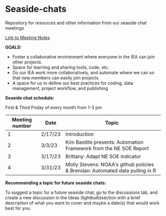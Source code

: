 # Seaside-chats
Repository for resources and other information from our seaside chat meetings

[Link to Meeting Notes](https://docs.google.com/document/d/1j1d0RV8LiowwbMv7FTPrEKWVE_NzCjAXjXxYIBEiqa4/edit#heading=h.5hjbkx6s0t1c)

**GOALS:**

* Foster a collaborative environment where everyone in the IEA can join other projects.
* Space for learning and sharing tools, code, etc.
* Do our IEA work more collaboratively, and automate where we can so that new members can easily join projects
* A space for us to define our best practices for coding, data management, project workflow, and publishing 

**Seaside chat schedule:**

First & Third Friday of every month from 1-3 pm

| Meeting number | Date | Topic |
| --- | --- | --- |
| 1 | 2/17/23 | Introduction |
| 2 | 3/3/23 | Kim Bastille presents: Automation Framework from the NE SOE Report |
| 3 | 3/17/23 | Brittany: Adapt NE SOE indicator |
| 4 | 3/31/23 | Molly Stevens: NOAA's github policies & Brendan: Automated data pulling in R |

**Recommending a topic for future seaside chats:**

To suggest a topic for a future seaside chat, go to the discussions tab, and create a new discussion in the Ideas (lightbulb)section with a brief description of what you want to cover and maybe a date(s) that would work best for you.
